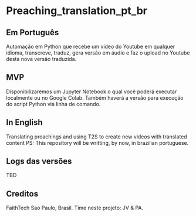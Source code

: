 # Preaching_translation_pt_br

## Em Português
Automação em Python que recebe um vídeo do Youtube em qualquer idioma, transcreve, traduz, gera versão em áudio e faz o upload no Youtube desta nova versão traduzida.

## MVP

Disponibilizaremos um Jupyter Notebook o qual você poderá executar localmente ou no Google Colab. Também haverá a versão para execução do script Python via linha de comando.

## In English

Translating preachings and using T2S to create new videos with translated content
PS: This repository will be writting, by now, in brazilian portuguese.

## Logs das versões

TBD

## Creditos

FaithTech Sao Paulo, Brasil.
Time neste projeto: JV & PA.